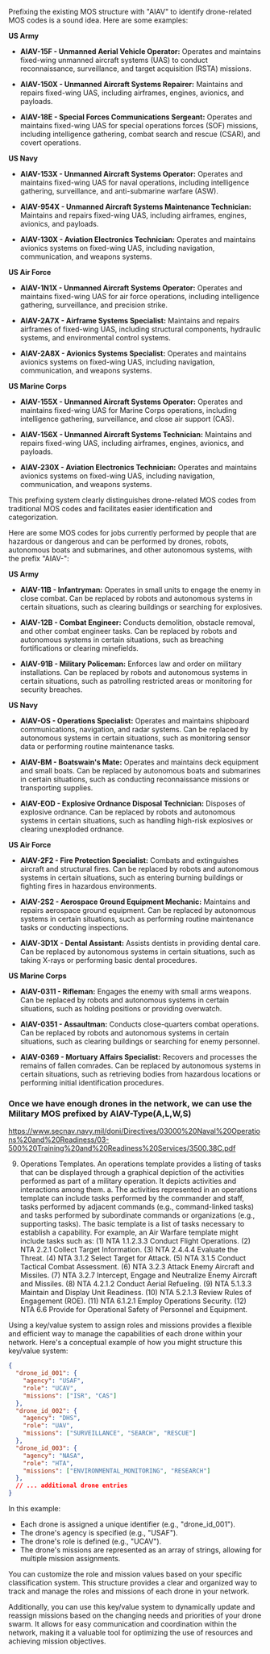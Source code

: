 Prefixing the existing MOS structure with "AIAV" to identify drone-related MOS codes is a sound idea. Here are some examples:

**US Army**

-   **AIAV-15F - Unmanned Aerial Vehicle Operator:** Operates and maintains fixed-wing unmanned aircraft systems (UAS) to conduct reconnaissance, surveillance, and target acquisition (RSTA) missions.
    
-   **AIAV-150X - Unmanned Aircraft Systems Repairer:** Maintains and repairs fixed-wing UAS, including airframes, engines, avionics, and payloads.
    
-   **AIAV-18E - Special Forces Communications Sergeant:** Operates and maintains fixed-wing UAS for special operations forces (SOF) missions, including intelligence gathering, combat search and rescue (CSAR), and covert operations.
    
**US Navy**

-   **AIAV-153X - Unmanned Aircraft Systems Operator:** Operates and maintains fixed-wing UAS for naval operations, including intelligence gathering, surveillance, and anti-submarine warfare (ASW).
    
-   **AIAV-954X - Unmanned Aircraft Systems Maintenance Technician:** Maintains and repairs fixed-wing UAS, including airframes, engines, avionics, and payloads.
    
-   **AIAV-130X - Aviation Electronics Technician:** Operates and maintains avionics systems on fixed-wing UAS, including navigation, communication, and weapons systems.
    
**US Air Force**

-   **AIAV-1N1X - Unmanned Aircraft Systems Operator:** Operates and maintains fixed-wing UAS for air force operations, including intelligence gathering, surveillance, and precision strike.
    
-   **AIAV-2A7X - Airframe Systems Specialist:** Maintains and repairs airframes of fixed-wing UAS, including structural components, hydraulic systems, and environmental control systems.
    
-   **AIAV-2A8X - Avionics Systems Specialist:** Operates and maintains avionics systems on fixed-wing UAS, including navigation, communication, and weapons systems.
    
**US Marine Corps**

-   **AIAV-155X - Unmanned Aircraft Systems Operator:** Operates and maintains fixed-wing UAS for Marine Corps operations, including intelligence gathering, surveillance, and close air support (CAS).
    
-   **AIAV-156X - Unmanned Aircraft Systems Technician:** Maintains and repairs fixed-wing UAS, including airframes, engines, avionics, and payloads.
    
-   **AIAV-230X - Aviation Electronics Technician:** Operates and maintains avionics systems on fixed-wing UAS, including navigation, communication, and weapons systems.
    
This prefixing system clearly distinguishes drone-related MOS codes from traditional MOS codes and facilitates easier identification and categorization.

Here are some MOS codes for jobs currently performed by people that are hazardous or dangerous and can be performed by drones, robots, autonomous boats and submarines, and other autonomous systems, with the prefix "AIAV-":

**US Army**

-   **AIAV-11B - Infantryman:** Operates in small units to engage the enemy in close combat. Can be replaced by robots and autonomous systems in certain situations, such as clearing buildings or searching for explosives.
    
-   **AIAV-12B - Combat Engineer:** Conducts demolition, obstacle removal, and other combat engineer tasks. Can be replaced by robots and autonomous systems in certain situations, such as breaching fortifications or clearing minefields.
    
-   **AIAV-91B - Military Policeman:** Enforces law and order on military installations. Can be replaced by robots and autonomous systems in certain situations, such as patrolling restricted areas or monitoring for security breaches.
    
**US Navy**

-   **AIAV-OS - Operations Specialist:** Operates and maintains shipboard communications, navigation, and radar systems. Can be replaced by autonomous systems in certain situations, such as monitoring sensor data or performing routine maintenance tasks.
    
-   **AIAV-BM - Boatswain's Mate:** Operates and maintains deck equipment and small boats. Can be replaced by autonomous boats and submarines in certain situations, such as conducting reconnaissance missions or transporting supplies.
    
-   **AIAV-EOD - Explosive Ordnance Disposal Technician:** Disposes of explosive ordnance. Can be replaced by robots and autonomous systems in certain situations, such as handling high-risk explosives or clearing unexploded ordnance.
    
**US Air Force**

-   **AIAV-2F2 - Fire Protection Specialist:** Combats and extinguishes aircraft and structural fires. Can be replaced by robots and autonomous systems in certain situations, such as entering burning buildings or fighting fires in hazardous environments.
    
-   **AIAV-2S2 - Aerospace Ground Equipment Mechanic:** Maintains and repairs aerospace ground equipment. Can be replaced by autonomous systems in certain situations, such as performing routine maintenance tasks or conducting inspections.
    
-   **AIAV-3D1X - Dental Assistant:** Assists dentists in providing dental care. Can be replaced by autonomous systems in certain situations, such as taking X-rays or performing basic dental procedures.
    
**US Marine Corps**

-   **AIAV-0311 - Rifleman:** Engages the enemy with small arms weapons. Can be replaced by robots and autonomous systems in certain situations, such as holding positions or providing overwatch.
    
-   **AIAV-0351 - Assaultman:** Conducts close-quarters combat operations. Can be replaced by robots and autonomous systems in certain situations, such as clearing buildings or searching for enemy personnel.
    
-   **AIAV-0369 - Mortuary Affairs Specialist:** Recovers and processes the remains of fallen comrades. Can be replaced by autonomous systems in certain situations, such as retrieving bodies from hazardous locations or performing initial identification procedures.

### Once we have enough drones in the network, we can use the Military MOS prefixed by AIAV-Type(A,L,W,S)

https://www.secnav.navy.mil/doni/Directives/03000%20Naval%20Operations%20and%20Readiness/03-500%20Training%20and%20Readiness%20Services/3500.38C.pdf

9. Operations Templates. An operations template provides a listing of tasks that can be displayed through a graphical depiction of the activities performed as part of a military operation. It depicts activities and interactions among them. a. The activities represented in an operations template can include tasks performed by the commander and staff, tasks performed by adjacent commands (e.g., command-linked tasks) and tasks performed by subordinate commands or organizations (e.g., supporting tasks). The basic template is a list of tasks necessary to establish a capability. For example, an Air Warfare template might include tasks such as:
(1) NTA 1.1.2.3.3 Conduct Flight Operations.
(2) NTA 2.2.1 Collect Target Information.
(3) NTA 2.4.4.4 Evaluate the Threat.
(4) NTA 3.1.2 Select Target for Attack. 
(5) NTA 3.1.5 Conduct Tactical Combat Assessment.
(6) NTA 3.2.3 Attack Enemy Aircraft and Missiles.
(7) NTA 3.2.7 Intercept, Engage and Neutralize Enemy Aircraft and Missiles.
(8) NTA 4.2.1.2 Conduct Aerial Refueling.
(9) NTA 5.1.3.3 Maintain and Display Unit Readiness.
(10) NTA 5.2.1.3 Review Rules of Engagement (ROE).
(11) NTA 6.1.2.1 Employ Operations Security.
(12) NTA 6.6 Provide for Operational Safety of Personnel and Equipment.




Using a key/value system to assign roles and missions provides a flexible and efficient way to manage the capabilities of each drone within your network. Here's a conceptual example of how you might structure this key/value system:

```json
{
  "drone_id_001": {
    "agency": "USAF",
    "role": "UCAV",
    "missions": ["ISR", "CAS"]
  },
  "drone_id_002": {
    "agency": "DHS",
    "role": "UAV",
    "missions": ["SURVEILLANCE", "SEARCH", "RESCUE"]
  },
  "drone_id_003": {
    "agency": "NASA",
    "role": "HTA",
    "missions": ["ENVIRONMENTAL_MONITORING", "RESEARCH"]
  },
  // ... additional drone entries
}
```

In this example:

- Each drone is assigned a unique identifier (e.g., "drone_id_001").
- The drone's agency is specified (e.g., "USAF").
- The drone's role is defined (e.g., "UCAV").
- The drone's missions are represented as an array of strings, allowing for multiple mission assignments.

You can customize the role and mission values based on your specific classification system. This structure provides a clear and organized way to track and manage the roles and missions of each drone in your network.

Additionally, you can use this key/value system to dynamically update and reassign missions based on the changing needs and priorities of your drone swarm. It allows for easy communication and coordination within the network, making it a valuable tool for optimizing the use of resources and achieving mission objectives.